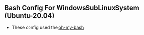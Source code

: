 ## Bash Config For WindowsSubLinuxSystem (Ubuntu-20.04)
- These config used the [oh-my-bash](https://github.com/ohmybash/oh-my-bash)
